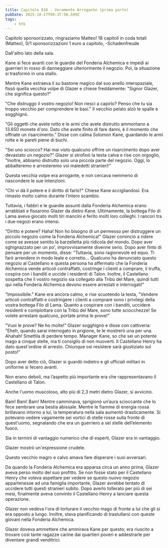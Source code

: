```yaml
---
title: Capitolo 818 - Veramente Arrogante (prima parte)
pubDate: 2025-10-27T09:37:50.599Z
tags:
    - htk
---
```



Capitolo sponsorizzato, ringraziamo Matteo!
18 capitoli in coda totali (Matteo),
0/1 sponsorizzazioni 1 euro a capitolo,
-Schadenfreude


Dall'altro lato della sala.


Kane si fece avanti con le guardie del Fonderia Alchemica e impedì ai guerrieri in rosso di danneggiare ulteriormente il negozio. Poi, la situazione si trasformò in una stallo.


Mentre Kane estraeva il su bastone magico dal suo anello interspaziale, fissò quella vecchia volpe di Glazer e chiese freddamente: "Signor Glazer, che significa questo?"


"Che distruggo il vostro negozio! Non riesci a capirlo? Penso che tu sia troppo vecchio per comprendere le basi." Il vecchio pelato alzò le spalle e sogghignò.


"Gli oggetti che avete rotto e le armi che avete distrutto ammontano a 13.650 monete d'oro. Dato che avete finito di fare danni, è il momento che offriate un risarcimento.” Disse con calma Solomon Kane, guardando le armi rotte e le pareti piene di buchi.


"Sei uno sciocco? Hai mai visto qualcuno offrire un risarcimento dopo aver devastato un negozio?" Glazer si strofinò la testa calva e rise con orgoglio, "Inoltre, abbiamo distrutto solo una piccola parte del negozio. Oggi, lo abbatteremo e arresteremo voi maledetti stranieri!"


Questa vecchia volpe era arrogante, e non cercava nemmeno di nascondere le sue intenzioni.


"Chi vi dà il potere e il diritto di farlo?" Chiese Kane accigliandosi. Era rimasto molto calmo durante l’intero scambio.


Tuttavia, i fabbri e le guardie assunti dalla Fonderia Alchemica erano arrabbiati e fissarono Glazer da dietro Kane. Ultimamente, la bottega Filo di Lama aveva giocato molti tiri mancini e ferito molti loro colleghi. I rancori tra i due negozi erano intensi.


"Diritto e potere? Haha! Non ho bisogno di un permesso per distruggere un piccolo negozio come la Fonderia Alchemica!" Glazer cominciò a ridere come se avesse sentito la barzelletta più ridicola del mondo.
Dopo aver sghignazzato per un po', improvvisamente divenne serio. Dopo aver finto di pensare per un momento, disse: "Tuttavia, sono ragionevole ed equo. Ti farò arrendere in modo leale e corretto... Qualcuno ha denunciato questo negozio al Castellano e questa persona ha affermato che la Fonderia Alchemica vende articoli contraffatti, costringe i clienti a comprare, li truffa, cospira con i banditi e uccide i residenti di Talon.
Inoltre, il Castellano sospetta che il vostro negozio sia collegato alla Tribù del Mare, quindi tutti qui nella Fonderia Alchemica devono essere arrestati e interrogati!"


"Impossibile." Kane era ancora calmo, e rise scuotendo la testa, "Vendere articoli contraffatti e costringere i clienti a comprare sono i privilegi della vostra bottega Filo di Lama. Quanto a cospirare con i banditi, uccidere residenti e complottare con la Tribù del Mare, sono tutte sciocchezze! Se volete arrestare qualcuno, portate prima le prove!"


"Vuoi le prove? Ne ho molte!" Glazer sogghignò e disse con cattiveria: "Eheh, quando sarai interrogato in prigione, te le mostrerò una per una. Ahahah! Smettila di perdere tempo. Manager Kane, so che sei un potente mago a cinque stelle, ma ti consiglio di non muoverti. Il Castellano Henry ha dato quest'ordine di arresto. Chiunque osi resistere sarà giustiziato sul posto!"


Dopo aver detto ciò, Glazer si guardò indietro e gli ufficiali militari in uniforme si fecero avanti.


Non erano deboli, ma l’aspetto più importante era che rappresentavano il Castellano di Talon.


Anche l'uomo muscoloso, alto più di 2,3 metri dietro Glazer, si avvicinò.


Bam! Bam! Bam! Mentre camminava, sprigionò un’aura scioccante che lo fece sembrare una bestia abissale. Mentre le fiamme di energia rossa brillavano intorno a lui, la temperatura nella sala aumentò drasticamente. Si potevano vedere vagamente sei vortici di stelle rosse sulla fronte di quest'uomo, segnalando che era un guerriero a sei stelle dell’elemento fuoco.


Sia in termini di vantaggio numerico che di esperti, Glazer era in vantaggio.


Glazer mostrò un'espressione crudele.


Questo vecchio magro e calvo amava fare disperare i suoi avversari.


Da quando la Fonderia Alchemica era apparsa circa un anno prima, Glazer aveva perso molto del suo profitto. Se non fosse stato per il Castellano Henry che voleva aspettare per vedere se questo nuovo negozio appartenesse ad una famiglia importante, Glazer avrebbe tentato di uccidere tutti questi stranieri subito. Dopo averlo tollerato per più di sei mesi, finalmente aveva convinto il Castellano Henry a lanciare questa operazione.


Glazer non vedeva l'ora di torturare il vecchio mago di fronte a lui che gli si era opposto a lungo. Inoltre, stava pianificando di trastullarsi con queste giovani nella Fonderia Alchemica.


Glazer doveva ammettere che ammirava Kane per questo; era riuscito a trovare così tante ragazze carine dai quartieri poveri e addestrarle per diventare grandi venditrici.







